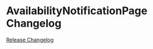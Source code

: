 # AvailabilityNotificationPage Changelog

[Release Changelog](https://github.com/spryker-shop/availability-notification-page/releases)
